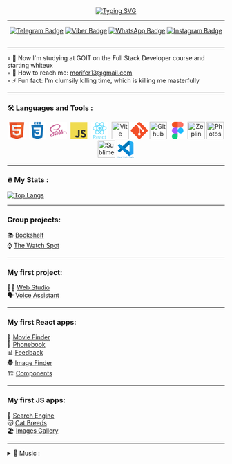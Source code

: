 <div id="header" align="center">
  <a href="https://git.io/typing-svg"><img src="https://readme-typing-svg.herokuapp.com?font=Bad+Script&size=25&pause=1000&multiline=true&width=436&height=100&lines=Hello!+My+name+is+Gennadii+Laktionov;I%E2%80%99m+beginer+Frontend+Developer+from+Ukraine;And+I+welcome+you+to+my+page+%E2%9C%8C" alt="Typing SVG" /></a>
</div>

---

<div id="badges" align="center">
  <a href="https://t.me/morifer13" target="_blank"><img src="https://img.shields.io/badge/Telegram-blue?style=plastic&logo=telegram&logoColor=white" alt="Telegram Badge"/></a>
  <a href="https://vb.me/letsChatOnViber" target="_blank"><img src="https://img.shields.io/badge/Viber-blueviolet?style=plastic&logo=viber&logoColor=white" alt="Viber Badge"/></a>
  <a href="https://wa.me/qr/GILNVEA45WWKE1" target="_blank"><img src="https://img.shields.io/badge/WhatsApp-limegreen?style=plastic&logo=whatsapp&logoColor=white" alt="WhatsApp Badge"/></a>
  <a href="https://www.instagram.com/aratama79/?utm_source=qr&igshid=YzU1NGVlODEzOA%3D%3D" target="_blank"><img src="https://img.shields.io/badge/Instagram-mediumvioletred?style=plastic&logo=instagram&logoColor=white" alt="Instagram Badge"/></a>
</div>

<div align="center"><img src="https://komarev.com/ghpvc/?username=Morifer79&style=plastic&color=yellow" alt=""/></div>

---

◦ 🌱 Now I'm studying at GOIT on the Full Stack Developer course and starting whiteux  
◦ 📧 How to reach me: morifer13@gmail.com  
◦ ⚡ Fun fact: I'm clumsily killing time, which is killing me masterfully
  
---

### :hammer_and_wrench: Languages and Tools :

<div align="center">
  <img src="https://github.com/devicons/devicon/blob/master/icons/html5/html5-original.svg" title="HTML5" alt="HTML" width="40" height="40"/>&nbsp;
  <img src="https://github.com/devicons/devicon/blob/master/icons/css3/css3-plain-wordmark.svg"  title="CSS3" alt="CSS" width="40" height="40"/>&nbsp;
  <img src="https://github.com/devicons/devicon/blob/master/icons/sass/sass-original.svg"  title="SASS" alt="SASS" width="40" height="40"/>&nbsp;
  <img src="https://github.com/devicons/devicon/blob/master/icons/javascript/javascript-original.svg" title="JavaScript" alt="JavaScript" width="40" height="40"/>&nbsp;
  <img src="https://github.com/devicons/devicon/blob/master/icons/react/react-original-wordmark.svg" title="React" alt="React" width="40" height="40"/>&nbsp;
  <img src="https://www.svgrepo.com/show/374167/vite.svg" title="Vite" **alt="Vite" width="40" height="40"/>
  <img src="https://github.com/devicons/devicon/blob/master/icons/git/git-original.svg" title="Git" **alt="Git" width="40" height="40"/>
  <img src="https://www.svgrepo.com/show/331724/github-code-source.svg" title="Github" **alt="Github" width="40" height="40"/>
  <img src="https://github.com/devicons/devicon/blob/master/icons/figma/figma-original.svg" title="Figma" **alt="Figma" width="40" height="40"/>
  <img src="https://www.svgrepo.com/show/354601/zeplin.svg" title="Zeplin" **alt="Zeplin" width="40" height="40"/>
  <img src="https://cdn.worldvectorlogo.com/logos/adobe-photoshop-cs4.svg" title="Photoshop" **alt="Photoshop" width="40" height="40"/>
  <img src="https://www.svgrepo.com/show/452109/sublime-text.svg" title="SublimeText3" **alt="SublimeText3" width="40" height="40"/>
  <img src="https://github.com/devicons/devicon/blob/master/icons/vscode/vscode-original-wordmark.svg" title="VSCode" **alt="VSCode" width="40" height="40"/>
</div>

---

### :fire: My Stats :

[![Top Langs](https://github-readme-stats.vercel.app/api/top-langs/?username=Morifer79&layout=compact&theme=vision-friendly-dark)](https://github.com/anuraghazra/github-readme-stats)

---

### Group projects:

📚 [Bookshelf](https://morifer79.github.io/code-jedi-project-02/)  
⌚ [The Watch Spot](https://djuliia.github.io/project-group-6/)

---

### My first project:

👨‍💻 [Web Studio](https://morifer79.github.io/goit-markup-hw-07/)  
🗣️ [Voice Assistant](https://morifer79.github.io/maviAI/)

---

### My first React apps:

🎥 [Movie Finder](https://morifer79.github.io/goit-react-hw-05-movies/)  
📖 [Phonebook](https://morifer79.github.io/goit-react-hw-04-phonebook/)  
📊 [Feedback](https://morifer79.github.io/goit-react-hw-04-feedback/)  
🕵️ [Image Finder](https://morifer79.github.io/goit-react-hw-04-images/)  
🏗️ [Components](https://github.com/Morifer79/goit-react-hw-01-components)

---

### My first JS apps:

🔎 [Search Engine](https://morifer79.github.io/goit-js-hw-11/)  
🐱 [Cat Breeds](https://morifer79.github.io/goit-js-hw-10/)  
🏖️ [Images Gallery](https://morifer79.github.io/goit-js-hw-08/01-gallery.html)

---

<details>
  <summary> 🎵 Music :</summary>
<table>
    <tr>
      <td><a href="https://www.youtube.com/watch?v=EXXMtKPfuzY&list=FLDXOdlrRZYftqWf2dSHySXw&index=1" target="_blank">
 <img src="https://img.shields.io/badge/Fade_Away-white?style=plastic&label=Baltra&labelColor=red&logo=youtube" alt="Youtube Badge"/>
</a></td>
      <td><a href="https://www.youtube.com/watch?v=4FyTx_yeHXo&list=FLDXOdlrRZYftqWf2dSHySXw&index=3">
 <img src="https://img.shields.io/badge/Tears_Drop-white?style=plastic&label=Baltra&labelColor=red&logo=youtube" alt="Youtube Badge"/>
</a></td>
      <td><a href="https://www.youtube.com/watch?v=u5ZEddmt_s4&list=FLDXOdlrRZYftqWf2dSHySXw&index=12">
 <img src="https://img.shields.io/badge/One_More_Try-white?style=plastic&label=Breathe&labelColor=red&logo=youtube" alt="Youtube Badge"/>
</a></td>
      <td><a href="https://www.youtube.com/watch?v=FUGoIL3Y1P0&list=FLDXOdlrRZYftqWf2dSHySXw&index=15">
 <img src="https://img.shields.io/badge/Everything_in_its_Right_Place-white?style=plastic&label=Radiohead&labelColor=red&logo=youtube" alt="Youtube Badge"/>
</a></td>
      <td><a href="https://www.youtube.com/watch?v=h8z-WLL0VHA&list=FLDXOdlrRZYftqWf2dSHySXw&index=21">
 <img src="https://img.shields.io/badge/Vinegar_and_Salt-white?style=plastic&label=Hooverphonic&labelColor=red&logo=youtube" alt="Youtube Badge"/>
</a></td>
      <td><a href="https://www.youtube.com/watch?v=7aWqUSkLwbk&list=FLDXOdlrRZYftqWf2dSHySXw&index=23">
 <img src="https://img.shields.io/badge/Tu_Mirada-white?style=plastic&label=Elsiane&labelColor=red&logo=youtube" alt="Youtube Badge"/>
</a></td>
    </tr>
    <tr>
      <td><a href="https://www.youtube.com/watch?v=XClvMMxBg1k&list=FLDXOdlrRZYftqWf2dSHySXw&index=27">
 <img src="https://img.shields.io/badge/Retrograde-white?style=plastic&label=James_Blake&labelColor=red&logo=youtube" alt="Youtube Badge"/>
</a></td>
      <td><a href="https://www.youtube.com/watch?v=bqDwjd6KSj0&list=FLDXOdlrRZYftqWf2dSHySXw&index=158">
 <img src="https://img.shields.io/badge/Arise-white?style=plastic&label=Kaina&labelColor=red&logo=youtube" alt="Youtube Badge"/>
</a></td>
      <td><a href="https://www.youtube.com/watch?v=mN8LLlI2PxU&list=FLDXOdlrRZYftqWf2dSHySXw&index=173">
 <img src="https://img.shields.io/badge/Surrender-white?style=plastic&label=Gaia&labelColor=red&logo=youtube" alt="Youtube Badge"/>
</a></td>
      <td><a href="https://www.youtube.com/watch?v=n8xL800Ze_I&list=FLDXOdlrRZYftqWf2dSHySXw&index=178">
 <img src="https://img.shields.io/badge/Tuvan-white?style=plastic&label=I_am_waiting_for_you_last_summer&labelColor=red&logo=youtube" alt="Youtube Badge"/>
</a></td>
      <td><a href="https://www.youtube.com/watch?v=lEa7ltud4-c&list=FLDXOdlrRZYftqWf2dSHySXw&index=200">
 <img src="https://img.shields.io/badge/Ascendit_ad_Paradisum-white?style=plastic&label=Andrew_Rayel&labelColor=red&logo=youtube" alt="Youtube Badge"/>
</a></td>
      <td><a href="https://www.youtube.com/watch?v=KJAzqKnu_u0&list=FLDXOdlrRZYftqWf2dSHySXw&index=202">
 <img src="https://img.shields.io/badge/Oxygen-white?style=plastic&label=Gorgon_City&labelColor=red&logo=youtube" alt="Youtube Badge"/>
</a></td>
    </tr>
    <tr>
      <td><a href="https://www.youtube.com/watch?v=sNNH9bvvcfQ&list=FLDXOdlrRZYftqWf2dSHySXw&index=198">
 <img src="https://img.shields.io/badge/Lamour-white?style=plastic&label=Fidel_Wicked&labelColor=red&logo=youtube" alt="Youtube Badge"/>
</a></td>
      <td><a href="https://www.youtube.com/watch?v=YGSWzTYSBj4&list=FLDXOdlrRZYftqWf2dSHySXw&index=208">
 <img src="https://img.shields.io/badge/Screams-white?style=plastic&label=IAMX&labelColor=red&logo=youtube" alt="Youtube Badge"/>
</a></td>
      <td><a href="https://www.youtube.com/watch?v=V0EI2EtsC5M&list=FLDXOdlrRZYftqWf2dSHySXw&index=266">
 <img src="https://img.shields.io/badge/Just_Want_Go_Back-white?style=plastic&label=Safinteam&labelColor=red&logo=youtube" alt="Youtube Badge"/>
</a></td>
      <td><a href="https://www.youtube.com/watch?v=IffYqhPf2Wo&list=FLDXOdlrRZYftqWf2dSHySXw&index=288">
 <img src="https://img.shields.io/badge/Dream_Steppin-white?style=plastic&label=Two_People&labelColor=red&logo=youtube" alt="Youtube Badge"/>
</a></td>
      <td><a href="https://www.youtube.com/watch?v=fUYNaSBRsCQ&list=FLDXOdlrRZYftqWf2dSHySXw&index=337">
 <img src="https://img.shields.io/badge/Never_Count_On_Me-white?style=plastic&label=Haywyre&labelColor=red&logo=youtube" alt="Youtube Badge"/>
</a></td>
      <td><a href="https://www.youtube.com/watch?v=y5U-I5wk1uo&list=FLDXOdlrRZYftqWf2dSHySXw&index=340">
 <img src="https://img.shields.io/badge/Taj-white?style=plastic&label=BLRxPOOK&labelColor=red&logo=youtube" alt="Youtube Badge"/>
</a></td>
    </tr>
  <tr>
      <td><a href="https://www.youtube.com/watch?v=mVf2EeTMNJo&list=FLDXOdlrRZYftqWf2dSHySXw&index=346">
 <img src="https://img.shields.io/badge/Illusion-white?style=plastic&label=VNV_Nation&labelColor=red&logo=youtube" alt="Youtube Badge"/>
</a></td>
      <td><a href="https://www.youtube.com/watch?v=BZb-v_5nYZI&list=FLDXOdlrRZYftqWf2dSHySXw&index=360">
 <img src="https://img.shields.io/badge/Last-white?style=plastic&label=Platon_ft_Joolay&labelColor=red&logo=youtube" alt="Youtube Badge"/>
</a></td>
      <td><a href="https://www.youtube.com/watch?v=4KPd_zuvZ6s&list=FLDXOdlrRZYftqWf2dSHySXw&index=376">
 <img src="https://img.shields.io/badge/Tears_of_Rain-white?style=plastic&label=Vittorio_Rioss&labelColor=red&logo=youtube" alt="Youtube Badge"/>
</a></td>
      <td><a href="https://www.youtube.com/watch?v=YpZeU5KeK6w&list=FLDXOdlrRZYftqWf2dSHySXw&index=379">
 <img src="https://img.shields.io/badge/Mile_Deep_Hollow-white?style=plastic&label=IAMX&labelColor=red&logo=youtube" alt="Youtube Badge"/>
</a></td>
      <td><a href="https://www.youtube.com/watch?v=iuYo1qSBSB4&list=FLDXOdlrRZYftqWf2dSHySXw&index=384">
 <img src="https://img.shields.io/badge/Wake_Up-white?style=plastic&label=Trevor_Something&labelColor=red&logo=youtube" alt="Youtube Badge"/>
</a></td>
      <td><a href="https://www.youtube.com/watch?v=7lndOgjog-c&list=FLDXOdlrRZYftqWf2dSHySXw&index=392">
 <img src="https://img.shields.io/badge/Jai_tout_aimé_de_toi-white?style=plastic&label=Carmen_Maria_Vega&labelColor=red&logo=youtube" alt="Youtube Badge"/>
</a></td>
    </tr>
  <tr>
      <td><a href="https://www.youtube.com/watch?v=kfoJUeyMsOE&list=FLDXOdlrRZYftqWf2dSHySXw&index=405">
 <img src="https://img.shields.io/badge/Bye_Bye_Macadam-white?style=plastic&label=Rone&labelColor=red&logo=youtube" alt="Youtube Badge"/>
</a></td>
      <td><a href="https://www.youtube.com/watch?v=jjbiMXfe2NU&list=FLDXOdlrRZYftqWf2dSHySXw&index=406">
 <img src="https://img.shields.io/badge/Tommys_Theme-white?style=plastic&label=Noisia&labelColor=red&logo=youtube" alt="Youtube Badge"/>
</a></td>
      <td><a href="https://www.youtube.com/watch?v=H3TQweMVgw4&list=FLDXOdlrRZYftqWf2dSHySXw&index=407">
 <img src="https://img.shields.io/badge/Lair_du_temps-white?style=plastic&label=Florent_Pagny_and_Cecilia_Cara&labelColor=red&logo=youtube" alt="Youtube Badge"/>
</a></td>
      <td><a href="https://www.youtube.com/watch?v=3WL0z4VRDDM&list=FLDXOdlrRZYftqWf2dSHySXw&index=194">
 <img src="https://img.shields.io/badge/Take_Me_Away-white?style=plastic&label=Moonbeam_and_Ira_Ange&labelColor=red&logo=youtube" alt="Youtube Badge"/>
</a></td>
      <td><a href="https://www.youtube.com/watch?v=y2zQefSvCUk&list=FLDXOdlrRZYftqWf2dSHySXw&index=74">
 <img src="https://img.shields.io/badge/African_Music-white?style=plastic&label=Infraction&labelColor=red&logo=youtube" alt="Youtube Badge"/>
</a></td>
      <td><a href="https://www.youtube.com/watch?v=9RzTqBO7YkM">
 <img src="https://img.shields.io/badge/Kiss_n_Gun-black?style=plastic&label=Danny_Shark&labelColor=red&logo=youtube" alt="Youtube Badge"/>
</a></td>
    </tr>
</table>
</details>

